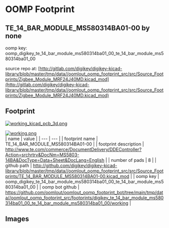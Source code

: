 # OOMP Footprint  
## TE_14_BAR_MODULE_MS580314BA01-00  by none  
  
oomp key: oomp_digikey_te_14_bar_module_ms580314ba01_00_te_14_bar_module_ms580314ba01_00  
  
source repo at: [http://gitlab.com/digikey/digikey-kicad-library/blob/master/tmp/data//oomlout_oomp_footprint_src/src/Source_Footprints/Zigbee_Module_MRF24J40MD.kicad_mod](http://gitlab.com/digikey/digikey-kicad-library/blob/master/tmp/data//oomlout_oomp_footprint_src/src/Source_Footprints/Zigbee_Module_MRF24J40MD.kicad_mod)  
## Footprint  
  
[![working_kicad_pcb_3d.png](working_kicad_pcb_3d_600.png)](working_kicad_pcb_3d.png)  
  
[![working.png](working_600.png)](working.png)  
| name | value | 
| --- | --- | 
| footprint name | TE_14_BAR_MODULE_MS580314BA01-00 | 
| footprint description | http://www.te.com/commerce/DocumentDelivery/DDEController?Action=srchrtrv&DocNm=MS5803-14BA&DocType=Data+Sheet&DocLang=English | 
| number of pads | 8 | 
| github path | http://github.com/digikey/digikey-kicad-library/blob/master/tmp/data//oomlout_oomp_footprint_src/src/Source_Footprints/TE_14_BAR_MODULE_MS580314BA01-00.kicad_mod | 
| oomp key | oomp_digikey_te_14_bar_module_ms580314ba01_00_te_14_bar_module_ms580314ba01_00 | 
| oomp bot github | https://github.com/oomlout/oomlout_oomp_footprint_bot/tree/main/tmp/data//oomlout_oomp_footprint_src/footprints/digikey_te_14_bar_module_ms580314ba01_00_te_14_bar_module_ms580314ba01_00/working | 
## Images  
